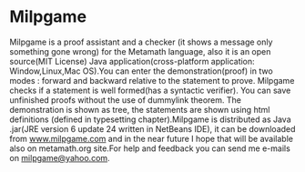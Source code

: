 # Milpgame
Milpgame is a proof assistant and a checker (it shows a message only something gone wrong) for
 the Metamath language, also it is an open source(MIT License) Java application(cross-platform application:
Window,Linux,Mac OS).You can enter  the demonstration(proof) in two modes : forward and backward  relative
 to the statement to prove. Milpgame checks if a statement is well formed(has a syntactic verifier). 
 You can save unfinished proofs without the use of dummylink theorem. The demonstration is shown as tree, 
the statements are shown  using html definitions (defined in typesetting chapter).Milpgame is distributed as
 Java .jar(JRE version 6 update 24 written in NetBeans IDE), it can be downloaded from www.milpgame.com and in the near future 
I hope that will be available also on metamath.org site.For help and feedback you can send me e-mails 
on milpgame@yahoo.com.
